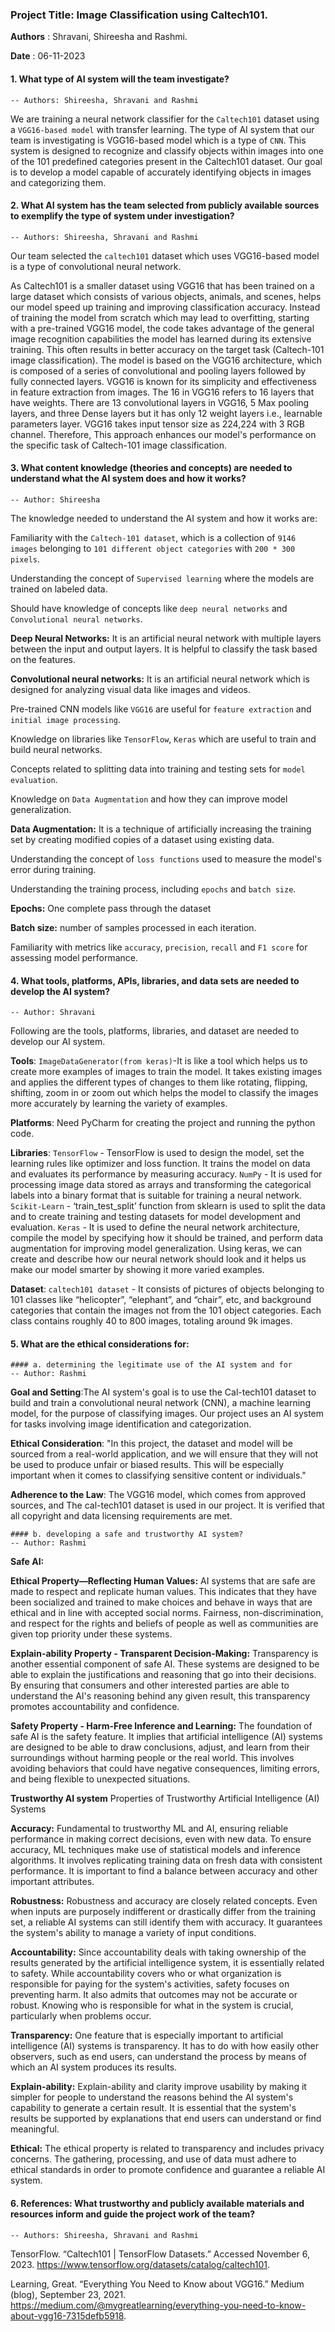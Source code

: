 ### Project Title: Image Classification using Caltech101.

**Authors** : Shravani, Shireesha and Rashmi.

**Date** : 06-11-2023

#### 1. What type of AI system will the team investigate?
    -- Authors: Shireesha, Shravani and Rashmi
We are training a neural network classifier for the `Caltech101` dataset using a `VGG16-based model` with transfer learning. 
The type of AI system that our team is investigating is VGG16-based model which is a type of `CNN`. This system is designed to recognize and classify objects within images into one of the 
101 predefined categories present in the Caltech101 dataset. Our goal is to develop a model capable of accurately identifying objects in images and categorizing them.

#### 2. What AI system has the team selected from publicly available sources to exemplify the type of system under investigation?
    -- Authors: Shireesha, Shravani and Rashmi
Our team selected the `caltech101` dataset which uses VGG16-based model is a type of convolutional neural network.

As Caltech101 is a smaller dataset using VGG16 that has been trained on a large dataset which consists of various objects, animals, and scenes, helps our model 
speed up training and improving classification accuracy.
Instead of training the model from scratch which may lead to overfitting, starting with a pre-trained VGG16 model, the code takes advantage of the 
general image recognition capabilities the model has learned during its extensive training. This often results in better accuracy on the target task (Caltech-101 image classification).
The model is based on the VGG16 architecture, which is composed of a series of convolutional and pooling layers followed by fully connected layers. VGG16 is known for its simplicity and effectiveness in feature extraction from images.
The 16 in VGG16 refers to 16 layers that have weights. There are 13 convolutional layers in VGG16, 5 Max pooling layers, and three Dense layers but it has only 12 weight layers i.e., learnable parameters layer. 
VGG16 takes input tensor size as 224,224 with 3 RGB channel. Therefore, This approach enhances our model's performance on the specific task of Caltech-101 image classification.

#### 3. What content knowledge (theories and concepts) are needed to understand what the AI system does and how it works?
    -- Author: Shireesha
The knowledge needed to understand the AI system and how it works are:

Familiarity with the `Caltech-101 dataset`, which is a collection of `9146 images` belonging to `101 different object categories` with `200 * 300 pixels`. 

Understanding the concept of `Supervised learning` where the models are trained on labeled data.

Should have knowledge of concepts like `deep neural networks` and `Convolutional neural networks`.

**Deep Neural Networks:** It is an artificial neural network with multiple layers between the input and output layers. It is helpful to classify the task based on the features.

**Convolutional neural networks:** It is an artificial neural network which is designed for analyzing visual data like images and videos.  

Pre-trained CNN models like `VGG16` are useful for `feature extraction` and `initial image processing`.

Knowledge on libraries like `TensorFlow`, `Keras` which are useful to train and build neural networks.

Concepts related to splitting data into training and testing sets for `model evaluation`.

Knowledge on `Data Augmentation` and how they can improve model generalization.

**Data Augmentation:** It is a technique of artificially increasing the training set by creating modified copies of a dataset using existing data.

Understanding the concept of `loss functions` used to measure the model's error during training.

Understanding the training process, including `epochs` and `batch size`.

**Epochs:** One complete pass through the dataset

**Batch size:** number of samples processed in each iteration.

Familiarity with metrics like `accuracy`, `precision`, `recall` and `F1 score` for assessing model performance.

#### 4. What tools, platforms, APIs, libraries, and data sets are needed to develop the AI system?
    -- Author: Shravani
Following are the tools, platforms, libraries, and dataset are needed to develop our AI system.

**Tools**: `ImageDataGenerator(from keras)`-It is like a tool which helps us to create more examples of images to train the model. It takes existing images and applies the different types of changes to them like rotating, flipping, shifting, zoom in or zoom out which helps the model to classify the images more accurately by learning the variety of examples.   

**Platforms**:  Need PyCharm for creating the project and running the python code.

**Libraries**: `TensorFlow` - TensorFlow is used to design the model, set the learning rules like optimizer and loss function. It trains the model on data and evaluates its performance by measuring accuracy. `NumPy` - It is used for processing image data stored as arrays and transforming the categorical labels into a binary format that is suitable for training a neural network. `Scikit-Learn` - ‘train_test_split’ function from sklearn is used to split the data and to create training and testing datasets for model development and evaluation. `Keras` - It is used to define the neural network architecture, compile the model by specifying how it should be trained, and perform data augmentation for improving model generalization. Using keras, we can create and describe how our neural network should look and it helps us make our model smarter by showing it more varied examples.

**Dataset**: `caltech101 dataset` - It consists of pictures of objects belonging to 101 classes like “helicopter”, “elephant”, and “chair”, etc, and background categories that contain the images not from the 101 object categories. Each class contains roughly 40 to 800 images, totaling around 9k images.

#### 5. What are the ethical considerations for:
   
    #### a. determining the legitimate use of the AI system and for
    -- Author: Rashmi
**Goal and Setting**:The AI system's goal is to use the Cal-tech101 dataset to build and train a 
convolutional neural network (CNN), a machine learning model, 
for the purpose of classifying images. 
Our project uses an AI system for tasks involving image identification and categorization.

**Ethical Consideration**: "In this project, the dataset and model will be sourced from a real-world application, 
and we will ensure that they will not be used to produce unfair or biased results. 
This will be especially important when it comes to classifying sensitive content or individuals."

**Adherence to the Law**: The VGG16 model, which comes from approved sources, and
The cal-tech101 dataset is used in our project.
It is verified that all copyright and data licensing requirements are met.

    #### b. developing a safe and trustworthy AI system?
    -- Author: Rashmi
**Safe AI:**

**Ethical Property—Reflecting Human Values:** AI systems that are safe are made to respect and replicate human values.
This indicates that they have been socialized and trained to make choices and behave in ways that are ethical 
and in line with accepted social norms.
Fairness, non-discrimination, and respect for the rights and 
beliefs of people as well as communities are given top priority under these systems.

**Explain-ability Property - Transparent Decision-Making:** Transparency is another essential component of safe AI.
These systems are designed to be able to explain the justifications and reasoning that go into their decisions. 
By ensuring
that consumers and other interested parties are able to understand the AI's reasoning behind any given result,
this transparency promotes accountability and confidence.

**Safety Property - Harm-Free Inference and Learning:** The foundation of safe AI is the safety feature. 
It implies that artificial intelligence (AI) systems are designed to be able to draw conclusions, 
adjust, and learn from their surroundings without harming people or the real world. 
This involves avoiding behaviors that could have negative consequences,
limiting errors, and being flexible to unexpected situations.

**Trustworthy AI system**
Properties of Trustworthy Artificial Intelligence (AI) Systems

**Accuracy:** Fundamental to trustworthy ML and AI,
ensuring reliable performance in making correct decisions, even with new data.
To ensure accuracy, ML techniques make use of statistical models and inference algorithms.
It involves replicating training data on fresh data with consistent performance.
It is important to find a balance between accuracy and other important attributes.

**Robustness:** Robustness and accuracy are closely related concepts. 
Even when inputs are purposely indifferent or drastically differ from the training set, a reliable 
AI systems can still identify them with accuracy.
It guarantees the system's ability to manage a variety of input conditions.

**Accountability:** Since accountability deals with taking ownership of the results generated by the artificial
intelligence system, it is essentially related to safety.
While accountability covers who or what organization is responsible for paying for the system's activities, safety 
focuses on preventing harm.
It also admits that outcomes may not be accurate or robust.
Knowing who is responsible for what in the system is crucial, particularly when problems occur.

**Transparency:** One feature that is especially important to artificial intelligence (AI) systems is transparency. 
It has to do with how easily other observers, such as end users, can understand the process by means of 
which an AI system produces its results.

**Explain-ability:** Explain-ability and clarity improve usability by making it simpler for people to 
understand the reasons behind the AI system's capability to generate a certain result.
It is essential that the system's results be supported by explanations that end users can understand or find meaningful.

**Ethical:** The ethical property is related to transparency and includes privacy concerns. 
The gathering, processing, and use of data must adhere to ethical standards in order to promote 
confidence and guarantee a reliable AI system.


#### 6. References: What trustworthy and publicly available materials and resources inform and guide the project work of the team?
    -- Authors: Shireesha, Shravani and Rashmi
TensorFlow. “Caltech101 | TensorFlow Datasets.” Accessed November 6, 2023. https://www.tensorflow.org/datasets/catalog/caltech101.

Learning, Great. “Everything You Need to Know about VGG16.” Medium (blog), September 23, 2021. https://medium.com/@mygreatlearning/everything-you-need-to-know-about-vgg16-7315defb5918.